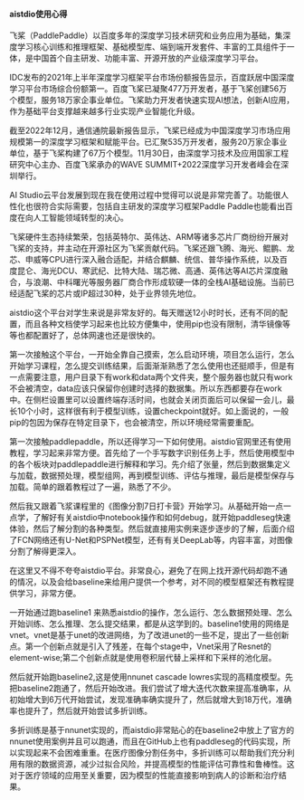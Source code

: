 #### aistdio使用心得

飞桨（PaddlePaddle）以百度多年的深度学习技术研究和业务应用为基础，集深度学习核心训练和推理框架、基础模型库、端到端开发套件、丰富的工具组件于一体，是中国首个自主研发、功能丰富、开源开放的产业级深度学习平台。

IDC发布的2021年上半年深度学习框架平台市场份额报告显示，百度跃居中国深度学习平台市场综合份额第一。百度飞桨已凝聚477万开发者，基于飞桨创建56万个模型，服务18万家企事业单位。飞桨助力开发者快速实现AI想法，创新AI应用，作为基础平台支撑越来越多行业实现产业智能化升级。

截至2022年12月，通信通院最新报告显示，飞桨已经成为中国深度学习市场应用规模第一的深度学习框架和赋能平台。已汇聚535万开发者，服务20万家企事业单位，基于飞桨构建了67万个模型。11月30日，由深度学习技术及应用国家工程研究中心主办、百度飞桨承办的WAVE SUMMIT+2022深度学习开发者峰会在深圳举行。

AI Studio云平台发展到现在我在使用过程中觉得可以说是非常完善了。功能很人性化也很符合实际需要，包括自主研发的深度学习框架Paddle Paddle也能看出百度在向人工智能领域转型的决心。

飞桨硬件生态持续繁荣，包括英特尔、英伟达、ARM等诸多芯片厂商纷纷开展对飞桨的支持，并主动在开源社区为飞桨贡献代码。飞桨还跟飞腾、海光、鲲鹏、龙芯、申威等CPU进行深入融合适配，并结合麒麟、统信、普华操作系统，以及百度昆仑、海光DCU、寒武纪、比特大陆、瑞芯微、高通、英伟达等AI芯片深度融合，与浪潮、中科曙光等服务器厂商合作形成软硬一体的全栈AI基础设施。当前已经适配飞桨的芯片或IP超过30种，处于业界领先地位。

aistdio这个平台对学生来说是非常友好的。每天赠送12小时时长，还有不同的配置，而且各种文档使学习起来也比较方便集中，使用pip也没有限制，清华镜像等等也都配置好了，总体网速也还是很快的。

第一次接触这个平台，一开始全靠自己摸索，怎么启动环境，项目怎么运行，怎么开始学习课程，怎么提交训练结果，后面渐渐熟悉了怎么使用也还挺顺手，但是有一点需要注意，用户目录下有work和data两个文件夹，整个服务器也就只有work不会被清空，data应该只保留你创建时选择的数据集。所以东西都要存在work中。在侧栏设置里可以设置终端存活时间，也就会关闭页面后可以保留一会儿，最长10个小时，这样很有利于模型训练，设置checkpoint就好。如上面说的，一般pip的包因为保存在特定目录下，也会被清空，所以环境经常需要重配。

第一次接触paddlepaddle，所以还得学习一下如何使用。aistdio官网里还有使用教程，学习起来非常方便。首先给了一个手写数字识别任务上手，然后使用模型中的各个板块对paddlepaddle进行解释和学习。先介绍了张量，然后到数据集定义与加载，数据预处理，模型组网，再到模型训练、评估与推理，最后是模型保存与加载。简单的跟着教程过了一遍，熟悉了不少。

然后我又跟着飞浆课程里的《图像分割7日打卡营》开始学习。从基础开始一点一点学，了解好有关aistdio中notebook操作和如何debug，就开始paddleseg快速体验，然后了解分割的各种类型。然后就直接用实例来逐步逐步的了解，后面介绍了FCN网络还有U-Net和PSPNet模型，还有有关DeepLab等，内容丰富，对图像分割了解得更深入。

在这里又不得不夸夸aistdio平台。非常良心，避免了在网上找开源代码却跑不通的情况，以及会给baseline来给用户提供一个参考，对不同的模型框架还有教程提供学习，非常方便。

一开始通过跑baseline1 来熟悉aistdio的操作，怎么运行、怎么数据预处理、怎么开始训练、怎么推理、怎么提交结果，都是从这学到的。baseline1使用的网络是vnet。vnet是基于unet的改进网络，为了改进unet的一些不足，提出了一些创新点。第一个创新点就是引入了残差，在每个stage中，Vnet采用了Resnet的element-wise;第二个创新点就是使用卷积层代替上采样和下采样的池化层。

然后就开始跑baseline2,这是使用nnunet cascade lowres实现的高精度模型。先把baseline2跑通了，然后开始改进。我们尝试了增大迭代次数来提高准确率，从初始增大到6万代开始尝试，发现准确率确实提升了，然后就增大到18万代，准确率也提升了，然后就开始尝试多折训练。

多折训练是基于nnunet实现的，而aistdio非常贴心的在baseline2中放上了官方的nnunet使用案例并且可以跑通，而且在GitHub上也有paddleseg的代码实现，所以实现起来不会困难重重。在医疗图像分割任务中，多折训练可以帮助我们充分利用有限的数据资源，减少过拟合风险，并提高模型的性能评估可靠性和鲁棒性。这对于医疗领域的应用至关重要，因为模型的性能直接影响到病人的诊断和治疗结果。
